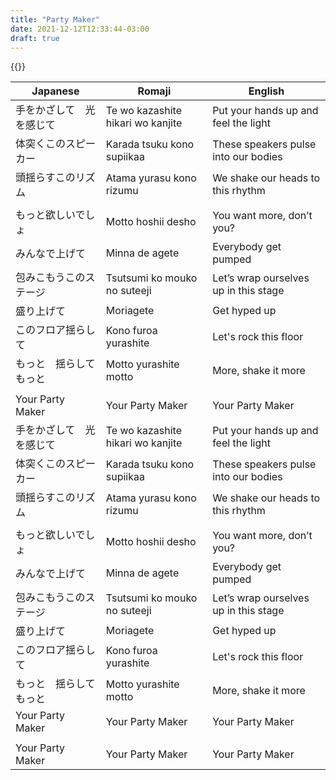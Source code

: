 ```yaml
---
title: "Party Maker"
date: 2021-12-12T12:33:44-03:00
draft: true
---
```

{{<yt mztVtEGvq4g>}}

| Japanese                 | Romaji                            | English                               |
|--------------------------|-----------------------------------|---------------------------------------|
| 手をかざして　光を感じて | Te wo kazashite hikari wo kanjite | Put your hands up and feel the light  |
| 体突くこのスピーカー     | Karada tsuku kono supiikaa        | These speakers pulse into our bodies  |
| 頭揺らすこのリズム       | Atama yurasu kono rizumu          | We shake our heads to this rhythm     |
|                          |                                   |                                       |
| もっと欲しいでしょ       | Motto hoshii desho                | You want more, don’t you?             |
| みんなで上げて           | Minna de agete                    | Everybody get pumped                  |
| 包みこもうこのステージ   | Tsutsumi ko mouko no suteeji      | Let’s wrap ourselves up in this stage |
| 盛り上げて               | Moriagete                         | Get hyped up                          |
| このフロア揺らして       | Kono furoa yurashite              | Let's rock this floor                 |
| もっと　揺らして　もっと | Motto yurashite motto             | More, shake it more                   |
|                          |                                   |                                       |
| Your Party Maker         | Your Party Maker                  | Your Party Maker                      |
| 手をかざして　光を感じて | Te wo kazashite hikari wo kanjite | Put your hands up and feel the light  |
| 体突くこのスピーカー     | Karada tsuku kono supiikaa        | These speakers pulse into our bodies  |
| 頭揺らすこのリズム       | Atama yurasu kono rizumu          | We shake our heads to this rhythm     |
|                          |                                   |                                       |
| もっと欲しいでしょ       | Motto hoshii desho                | You want more, don’t you?             |
| みんなで上げて           | Minna de agete                    | Everybody get pumped                  |
| 包みこもうこのステージ   | Tsutsumi ko mouko no suteeji      | Let’s wrap ourselves up in this stage |
| 盛り上げて               | Moriagete                         | Get hyped up                          |
| このフロア揺らして       | Kono furoa yurashite              | Let's rock this floor                 |
| もっと　揺らして　もっと | Motto yurashite motto             | More, shake it more                   |
| Your Party Maker         | Your Party Maker                  | Your Party Maker                      |
|                          |                                   |                                       |
| Your Party Maker         | Your Party Maker                  | Your Party Maker                      |
